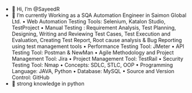 - 👋 Hi, I’m @SayeedR
- 🌱 I’m currently Working as a SQA Automation Engineer in Saimon Global Ltd.
•	Web Automation Testing Tools: Selenium, Katalon Studio, TestProject
•	Manual Testing : Requirement Analysis, Test Planning, Designing, Writing and Reviewing Test Cases, Test Execution and Evaluation, Creating Test Report, Root cause analysis & Bug Reporting using test management tools
•	Performance Testing Tool: JMeter
•	API Testing Tool:  Postman & NewMan
•	Agile Methodology and Project Management Tool: Jira
•	Project Management Tool: TestRail
•	Security Testing Tool: Nmap
•	Concepts: SDLC, STLC, OOP
•	Programming Language: JAVA, Python
•	Database: MySQL
•	Source and Version Control: GitHub
- 🌱 strong knowledge in python
<!---
SayeedR/SayeedR is a ✨ special ✨ repository because its `README.md` (this file) appears on your GitHub profile.
You can click the Preview link to take a look at your changes.
--->
